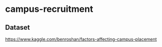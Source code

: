 # campus-recruitment

## Dataset
https://www.kaggle.com/benroshan/factors-affecting-campus-placement

